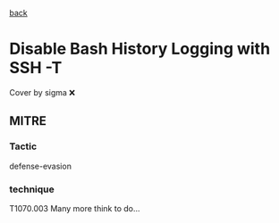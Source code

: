 [back](../index.md)
# Disable Bash History Logging with SSH -T
Cover by sigma :x: 
## MITRE
### Tactic
defense-evasion
### technique
T1070.003
Many more think to do...